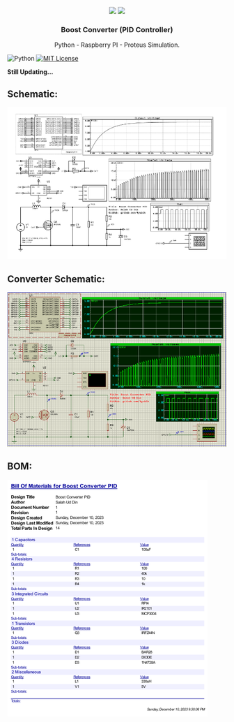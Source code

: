 <p align="center">
    <img src="https://github.com/4yub1k/boost_converter_raspberryPI/assets/45902447/fab84e4d-6c9a-4c52-958d-895cf89bccad">
    <img src="https://github.com/4yub1k/boost_converter_raspberryPI/assets/45902447/d9bfa667-ea0a-4f69-90b5-3c34afe2b7ed">
     <h3 align="center">Boost Converter (PID Controller)</h3>
     <p align="center">Python - Raspberry PI - Proteus Simulation.</p>
</p>

![Python](https://img.shields.io/badge/3.12.0-Python-gren?style=for-the-badge)
[![MIT License](https://img.shields.io/badge/license-MIT-blue.svg?style=for-the-badge)](https://github.com/4yub1k/boost_converter_raspberryPI/blob/main/LICENSE)

**Still Updating...**

## Schematic:
![Boost converter Main](https://github.com/4yub1k/boost_converter_raspberryPI/blob/main/images/main_crkt.png)

## Converter Schematic:
![Boost converter Main](https://github.com/4yub1k/boost_converter_raspberryPI/blob/main/images/D_50.png)

## BOM:
![Boost converter Main BOM](https://github.com/4yub1k/boost_converter_raspberryPI/blob/main/images/BOM.png)
